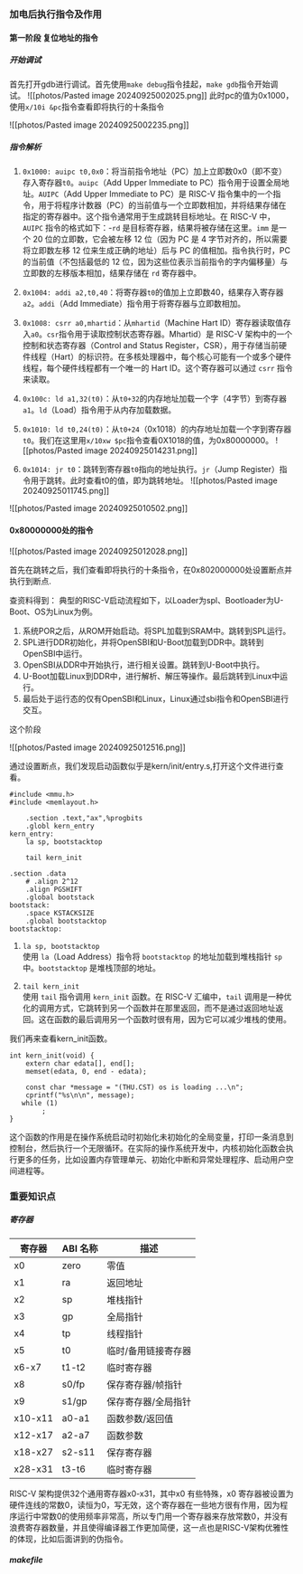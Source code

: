 ### 加电后执行指令及作用
#### 第一阶段 复位地址的指令

##### 开始调试
首先打开gdb进行调试。首先使用`make debug`指令挂起，`make gdb`指令开始调试。
![[photos/Pasted image 20240925002025.png]]
此时pc的值为0x1000，使用`x/10i &pc`指令查看即将执行的十条指令

![[photos/Pasted image 20240925002235.png]]


##### 指令解析
1. `0x1000: auipc t0,0x0`：将当前指令地址（PC）加上立即数0x0（即不变）存入寄存器`t0`。`auipc`（Add Upper Immediate to PC）指令用于设置全局地址。`AUIPC`（Add Upper Immediate to PC）是 RISC-V 指令集中的一个指令，用于将程序计数器（PC）的当前值与一个立即数相加，并将结果存储在指定的寄存器中。这个指令通常用于生成跳转目标地址。在 RISC-V 中，`AUIPC` 指令的格式如下：-`rd` 是目标寄存器，结果将被存储在这里。`imm` 是一个 20 位的立即数，它会被左移 12 位（因为 PC 是 4 字节对齐的，所以需要将立即数左移 12 位来生成正确的地址）后与 PC 的值相加。指令执行时，PC 的当前值（不包括最低的 12 位，因为这些位表示当前指令的字内偏移量）与立即数的左移版本相加，结果存储在 `rd` 寄存器中。
2. `0x1004: addi a2,t0,40`：将寄存器`t0`的值加上立即数40，结果存入寄存器`a2`。`addi`（Add Immediate）指令用于将寄存器与立即数相加。
3. `0x1008: csrr a0,mhartid`：从`mhartid`（Machine Hart ID）寄存器读取值存入`a0`。`csr`指令用于读取控制状态寄存器。Mhartid）是 RISC-V 架构中的一个控制和状态寄存器（Control and Status Register，CSR），用于存储当前硬件线程（Hart）的标识符。在多核处理器中，每个核心可能有一个或多个硬件线程，每个硬件线程都有一个唯一的 Hart ID。这个寄存器可以通过 `csrr` 指令来读取。

4. `0x100c: ld a1,32(t0)`：从`t0+32`的内存地址加载一个字（4字节）到寄存器`a1`。`ld`（Load）指令用于从内存加载数据。
    
5. `0x1010: ld t0,24(t0)`：从`t0+24`（0x1018）的内存地址加载一个字到寄存器`t0`。我们在这里用`x/10xw $pc`指令查看0X1018的值，为0x80000000。
![[photos/Pasted image 20240925014231.png]]
6. `0x1014: jr t0`：跳转到寄存器`t0`指向的地址执行。`jr`（Jump Register）指令用于跳转。此时查看t0的值，即为跳转地址。
![[photos/Pasted image 20240925011745.png]]

![[photos/Pasted image 20240925010502.png]]




#### 0x80000000处的指令

![[photos/Pasted image 20240925012028.png]]

首先在跳转之后，我们查看即将执行的十条指令，在0x802000000处设置断点并执行到断点.

查资料得到：
典型的RISC-V启动流程如下，以Loader为spl、Bootloader为U-Boot、OS为Linux为例。

1. 系统POR之后，从ROM开始启动。将SPL加载到SRAM中。跳转到SPL运行。
2. SPL进行DDR初始化，并将OpenSBI和U-Boot加载到DDR中。跳转到OpenSBI中运行。
3. OpenSBI从DDR中开始执行，进行相关设置。跳转到U-Boot中执行。
4. U-Boot加载Linux到DDR中，进行解析、解压等操作。最后跳转到Linux中运行。
5. 最后处于运行态的仅有OpenSBI和Linux，Linux通过sbi指令和OpenSBI进行交互。

这个阶段


![[photos/Pasted image 20240925012516.png]]

通过设置断点，我们发现启动函数似乎是kern/init/entry.s,打开这个文件进行查看。
```
#include <mmu.h>
#include <memlayout.h>

    .section .text,"ax",%progbits
    .globl kern_entry
kern_entry:
    la sp, bootstacktop

    tail kern_init

.section .data
    # .align 2^12
    .align PGSHIFT
    .global bootstack
bootstack:
    .space KSTACKSIZE
    .global bootstacktop
bootstacktop:
```
1. `la sp, bootstacktop`  
    使用 `la`（Load Address）指令将 `bootstacktop` 的地址加载到堆栈指针 `sp` 中。`bootstacktop` 是堆栈顶部的地址。
    
2. `tail kern_init`  
    使用 `tail` 指令调用 `kern_init` 函数。在 RISC-V 汇编中，`tail` 调用是一种优化的调用方式，它跳转到另一个函数并在那里返回，而不是通过返回地址返回。这在函数的最后调用另一个函数时很有用，因为它可以减少堆栈的使用。

我们再来查看kern_init函数。
```
int kern_init(void) {
    extern char edata[], end[];
    memset(edata, 0, end - edata);

    const char *message = "(THU.CST) os is loading ...\n";
    cprintf("%s\n\n", message);
   while (1)
        ;
}
```

这个函数的作用是在操作系统启动时初始化未初始化的全局变量，打印一条消息到控制台，然后执行一个无限循环。在实际的操作系统开发中，内核初始化函数会执行更多的任务，比如设置内存管理单元、初始化中断和异常处理程序、启动用户空间进程等。













### 重要知识点

##### 寄存器

| 寄存器     | ABI 名称 | 描述         |
| ------- | ------ | ---------- |
| x0      | zero   | 零值         |
| x1      | ra     | 返回地址       |
| x2      | sp     | 堆栈指针       |
| x3      | gp     | 全局指针       |
| x4      | tp     | 线程指针       |
| x5      | t0     | 临时/备用链接寄存器 |
| x6-x7   | t1-t2  | 临时寄存器      |
| x8      | s0/fp  | 保存寄存器/帧指针  |
| x9      | s1/gp  | 保存寄存器/全局指针 |
| x10-x11 | a0-a1  | 函数参数/返回值   |
| x12-x17 | a2-a7  | 函数参数       |
| x18-x27 | s2-s11 | 保存寄存器      |
| x28-x31 | t3-t6  | 临时寄存器      |
RISC-V 架构提供32个通用寄存器x0-x31，其中x0 有些特殊，x0 寄存器被设置为硬件连线的常数0，读恒为0，写无效，这个寄存器在一些地方很有作用，因为程序运行中常数0的使用频率非常高，所以专门用一个寄存器来存放常数0，并没有浪费寄存器数量，并且使得编译器工作更加简便，这一点也是RISC-V架构优雅性的体现，比如后面讲到的伪指令。


#####  makefile

